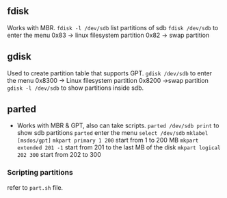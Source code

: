 ## fdisk
Works with MBR.
`fdisk -l /dev/sdb`  list partitions of sdb
`fdisk /dev/sdb`  to enter the menu
0x83 -> linux filesystem partition
0x82 -> swap partition
## gdisk
Used to create partition table that supports GPT.
`gdisk /dev/sdb` to enter the menu
0x8300 -> Linux filesystem partition
0x8200 ->swap partition
`gdisk -l /dev/sdb` to show partitions inside sdb.
## parted
- Works with MBR & GPT, also can take scripts.
`parted /dev/sdb print` to show sdb partitions
`parted` enter the menu
	`select /dev/sdb`
	`mklabel [msdos/gpt]`
	`mkpart primary 1 200`  start from 1 to 200 MB
	`mkpart extended 201 -1` start from 201 to the last MB of the disk
	`mkpart logical 202 300` start from 202 to 300
### Scripting partitions
refer to `part.sh` file.